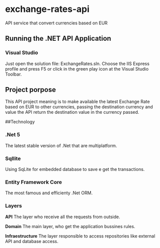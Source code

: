 # exchange-rates-api
API service that convert currencies based on EUR

## Running the .NET API Application

### Visual Studio

Just open the solution file: ExchangeRates.sln.
Choose the IIS Express profile and press F5 or click in the green play icon at the Visual Studio Toolbar.

## Project porpose

This API project meaning is to make available the latest Exchange Rate based on EUR to other currencies, passing the destination currency and value the API return the destination value in the currency passed.

##Technology

### .Net 5
The latest stable version of .Net that are multiplatform.
### Sqllite
Using SqLite for embedded database to save e get the transactions.

### Entity Framework Core
The most famous and efficienty .Net ORM.

### Layers
**API**
The layer who receive all the requests from outside.

**Domain**
The main layer, who get the application bussines rules.

**Infraestructure**
The layer responsible to access repositories like external API and database access.